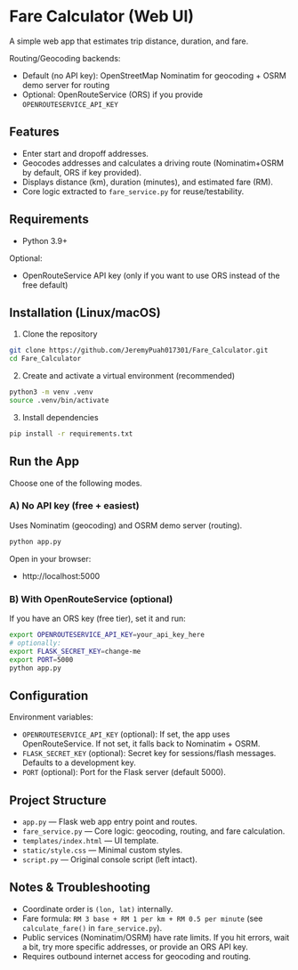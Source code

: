 # Fare Calculator (Web UI)

A simple web app that estimates trip distance, duration, and fare.

Routing/Geocoding backends:
- Default (no API key): OpenStreetMap Nominatim for geocoding + OSRM demo server for routing
- Optional: OpenRouteService (ORS) if you provide `OPENROUTESERVICE_API_KEY`

## Features

- Enter start and dropoff addresses.
- Geocodes addresses and calculates a driving route (Nominatim+OSRM by default, ORS if key provided).
- Displays distance (km), duration (minutes), and estimated fare (RM).
- Core logic extracted to `fare_service.py` for reuse/testability.

## Requirements

- Python 3.9+

Optional:
- OpenRouteService API key (only if you want to use ORS instead of the free default)

## Installation (Linux/macOS)

1) Clone the repository

```bash
git clone https://github.com/JeremyPuah017301/Fare_Calculator.git
cd Fare_Calculator
```

2) Create and activate a virtual environment (recommended)

```bash
python3 -m venv .venv
source .venv/bin/activate
```

3) Install dependencies

```bash
pip install -r requirements.txt
```

## Run the App

Choose one of the following modes.

### A) No API key (free + easiest)

Uses Nominatim (geocoding) and OSRM demo server (routing).

```bash
python app.py
```

Open in your browser:
- http://localhost:5000

### B) With OpenRouteService (optional)

If you have an ORS key (free tier), set it and run:

```bash
export OPENROUTESERVICE_API_KEY=your_api_key_here
# optionally:
export FLASK_SECRET_KEY=change-me
export PORT=5000
python app.py
```

## Configuration

Environment variables:

- `OPENROUTESERVICE_API_KEY` (optional): If set, the app uses OpenRouteService. If not set, it falls back to Nominatim + OSRM.
- `FLASK_SECRET_KEY` (optional): Secret key for sessions/flash messages. Defaults to a development key.
- `PORT` (optional): Port for the Flask server (default 5000).

## Project Structure

- `app.py` — Flask web app entry point and routes.
- `fare_service.py` — Core logic: geocoding, routing, and fare calculation.
- `templates/index.html` — UI template.
- `static/style.css` — Minimal custom styles.
- `script.py` — Original console script (left intact).

## Notes & Troubleshooting

- Coordinate order is `(lon, lat)` internally.
- Fare formula: `RM 3 base + RM 1 per km + RM 0.5 per minute` (see `calculate_fare()` in `fare_service.py`).
- Public services (Nominatim/OSRM) have rate limits. If you hit errors, wait a bit, try more specific addresses, or provide an ORS API key.
- Requires outbound internet access for geocoding and routing.
